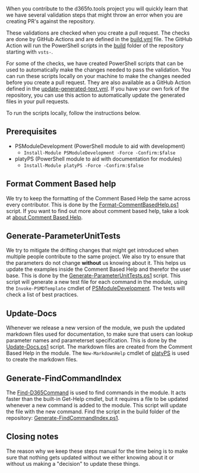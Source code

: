 When you contribute to the d365fo.tools project you will quickly learn that we have several validation steps that might throw an error when you are creating PR's against the repository.

These validations are checked when you create a pull request. The checks are done by GitHub Actions and are defined in the [build.yml](https://github.com/d365collaborative/d365fo.tools/blob/master/.github/workflows/build.yml) file. The GitHub Action will run the PowerShell scripts in the [build](https://github.com/d365collaborative/d365fo.tools/tree/master/build) folder of the repository starting with `vsts-`.

For some of the checks, we have created PowerShell scripts that can be used to automatically make the changes needed to pass the validation. You can run these scripts locally on your machine to make the changes needed before you create a pull request. They are also available as a GitHub Action defined in the [update-generated-text.yml](https://github.com/d365collaborative/d365fo.tools/blob/master/.github/workflows/update-generated-text.yml). If you have your own fork of the repository, you can use this action to automatically update the generated files in your pull requests.

To run the scripts locally, follow the instructions below.

## **Prerequisites**
* PSModuleDevelopment (PowerShell module to aid with development)
   * `Install-Module PSModuleDevelopment -Force -Confirm:$false`
* platyPS (PowerShell module to aid with documentation for modules)
   * `Install-Module platyPS -Force -Confirm:$false`

## **Format Comment Based help**
We try to keep the formatting of the Comment Based Help the same across every contributor. This is done by the [Format-CommentBasedHelp.ps1](https://github.com/d365collaborative/d365fo.tools/tree/master/build/format-commentbasedhelp.ps1) script. If you want to find out more about comment based help, take a look at [about Comment Based Help](https://learn.microsoft.com/en-us/powershell/module/microsoft.powershell.core/about/about_comment_based_help).

## **Generate-ParameterUnitTests**
We try to mitigate the drifting changes that might get introduced when multiple people contribute to the same project. We also try to ensure that the parameters do not change **without** us knowing about it. This helps us update the examples inside the Comment Based Help and therefor the user base. This is done by the [Generate-ParameterUnitTests.ps1](https://github.com/d365collaborative/d365fo.tools/tree/master/build/generate-parameterunittests.ps1) script. This script will generate a new test file for each command in the module, using the `Invoke-PSMDTemplate` cmdlet of [PSModuleDevelopment](https://github.com/PowershellFrameworkCollective/PSModuleDevelopment). The tests will check a list of best practices.

## **Update-Docs**
Whenever we release a new version of the module, we push the updated markdown files used for documentation, to make sure that users can lookup parameter names and parameterset specification. This is done by the [Update-Docs.ps1](https://github.com/d365collaborative/d365fo.tools/tree/master/build/update-docs.ps1) script. The markdown files are created from the Comment Based Help in the module. The `New-MarkdownHelp` cmdlet of [platyPS](https://learn.microsoft.com/en-us/powershell/utility-modules/platyps/overview) is used to create the markdown files.

## **Generate-FindCommandIndex**
The [Find-D365Command](Find-D365Command.md) is used to find commands in the module. It acts faster than the built-in Get-Help cmdlet, but it requires a file to be updated whenever a new command is added to the module. This script will update the file with the new command. Find the script in the build folder of the repository: [Generate-FindCommandIndex.ps1](https://github.com/d365collaborative/d365fo.tools/tree/master/build/Generate-FindCommandIndex.ps1).

## **Closing notes**
The reason why we keep these steps manual for the time being is to make sure that nothing gets updated without we either knowing about it or without us making a "decision" to update these things.